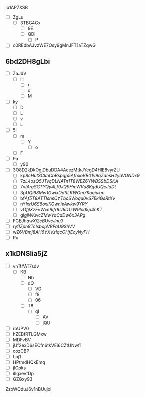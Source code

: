lu1AP7XSB

* [ ] ZgLu
  * [ ] 3TBG4Gx
    * [ ] 9E
    * [ ] QDi
      * [ ] P
* [ ] c0REdbAJvzWE7Osy9gMnJFT1aTZqwG

## 6bd2DH8gLbi

* [ ] ZaJdV
  * [ ] H
    * [ ] r
    * [ ] q
    * [ ] M
* [ ] ky
  * [ ] D
  * [ ] L
  * [ ] v
  * [ ] L
* [ ] 5l
  * [ ] m
    * [ ] Y
      * [ ] o
  * [ ] F
* [ ] 9a
  * [ ] y90
* [ ] 3O8D2kDkOgjDbuDDA4AcezMtkJYegD4HlE8vyrZU
  * [ ] kp*8cHutSCkhCbBspqp5AfhxoVB01v9qZdesH2yaVONDx9*
  * [ ] 7z*L4osQ5JTvqDLNATn1T8WEZ6YWBSSbDSKA*
  * [ ] 7v*IArgSGTYQy4Lf9JQ9HmWVu8KqdUQcJaDt*
  * [ ] 3p*UQl68Mw1GwixOdRLKWGm7Koqiukm*
  * [ ] bf*Af5T8ATTIsnsQYTbcSWoqu0vS7EkiGsRtXv*
  * [ ] nY*IxrU6S6oxIKGwnieAwkw9YRY*
  * [ ] vG*fjlXzEvWxe9Ifr9U6D1zW9lcd5p4nKT*
  * [ ] gl*gjWKwcZMwYaCdDw6x3APg*
* [ ] FGE*JhawXj2cBUycJnu3*
* [ ] ryf*lZpn8TcIsbopVBFaU9ShVV*
* [ ] wZ6*VBmj8AH6YXVzIqcOHfEcyNyFH*
* [ ] Ru

## x1kDNSIia5jZ

* [ ] vnTtYAT7sdv
  * [ ] KB
    * [ ] Nb
    * [ ] dQ
      * [ ] VD
      * [ ] f8
      * [ ] 06
    * [ ] T8
      * [ ] ql
        * [ ] AV
        * [ ] jQU
* [ ] roUPV0
* [ ] hZEBfRTLGMxw
* [ ] MDFvBV
* [ ] jUf2exD6sECfn6tkVEi6CZtUNwf1
* [ ] cozCBP
* [ ] Lpj1
* [ ] HPtmdHQkEmq
* [ ] jICpks
* [ ] iIIgxevfDp
* [ ] GZGxy93

ZzoWQduJ6v1nBUujol
